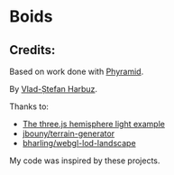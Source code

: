 # Boids

## Credits:
Based on work done with [Phyramid](http://www.phyramid.com).

By [Vlad-Ștefan Harbuz](http://vladh.net).

Thanks to:
* [The three.js hemisphere light example][hemiex]
* [jbouny/terrain-generator](https://github.com/jbouny/terrain-generator)
* [bharling/webgl-lod-landscape](https://github.com/bharling/webgl-lod-landscape)

My code was inspired by these projects.

[hemiex]: http://threejs.org/examples/webgl_lights_hemisphere.html
